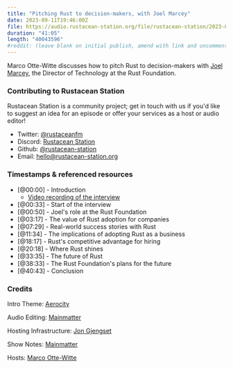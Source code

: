 ```yaml
---
title: "Pitching Rust to decision-makers, with Joel Marcey"
date: 2023-09-11T19:46:00Z
file: https://audio.rustacean-station.org/file/rustacean-station/2023-09-11-joel-marcey.mp3
duration: "41:05"
length: "40043596"
#reddit: (leave blank on initial publish, amend with link and uncomment this line after Reddit thread has been posted)
---
```


Marco Otte-Witte discusses how to pitch Rust to decision-makers with [Joel Marcey](https://joelmarcey.com/), the Director of Technology at the Rust Foundation.  

### Contributing to Rustacean Station

Rustacean Station is a community project; get in touch with us if you'd like to suggest an idea for an episode or offer your services as a host or audio editor!

 - Twitter: [@rustaceanfm](https://twitter.com/rustaceanfm)
 - Discord: [Rustacean Station](https://discord.gg/cHc3Gyc)
 - Github: [@rustacean-station](https://github.com/rustacean-station/)
 - Email: [hello@rustacean-station.org](mailto:hello@rustacean-station.org)

### Timestamps & referenced resources

- [@00:00] - Introduction
    - [Video recording of the interview](https://mainmatter.com/blog/2023/08/01/pitching-rust-to-decision-makers-with-joel-marcey/)
- [@00:33] - Start of the interview
- [@00:50] - Joel's role at the Rust Foundation
- [@03:17] - The value of Rust adoption for companies
- [@07:29] - Real-world success stories with Rust
- [@11:34] - The implications of adopting Rust as a business 
- [@18:17] - Rust's competitive advantage for hiring
- [@20:18] - Where Rust shines
- [@33:35] - The future of Rust
- [@38:33] - The Rust Foundation's plans for the future
- [@40:43] - Conclusion

### Credits

Intro Theme: [Aerocity](https://twitter.com/AerocityMusic)

Audio Editing: [Mainmatter](https://mainmatter.com/rust-consulting/)

Hosting Infrastructure: [Jon Gjengset](https://twitter.com/jonhoo/)

Show Notes: [Mainmatter](https://mainmatter.com/rust-consulting/)

Hosts: [Marco Otte-Witte](https://twitter.com/marcoow)
